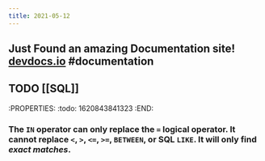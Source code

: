 ```yaml
---
title: 2021-05-12
---
```


## Just Found an amazing Documentation site! [devdocs.io](https://devdocs.io/) #documentation
## TODO [[SQL]]
:PROPERTIES:
:todo: 1620843841323
:END:
### The `IN` operator can only replace the `=` logical operator. It cannot replace `<`, `>`, `<=`, `>=`, `BETWEEN`, or SQL `LIKE`. It will only find _exact matches_.
